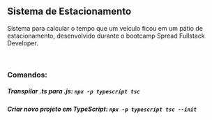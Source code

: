 ## Sistema de Estacionamento

Sistema para calcular o tempo que um veículo ficou em um pátio de estacionamento, desenvolvido durante o bootcamp Spread Fullstack Developer.

<br/>

### Comandos:

##### Transpilar .ts para .js: `npx -p typescript tsc`

##### Criar novo projeto em TypeScript: `npx -p typescript tsc --init`
